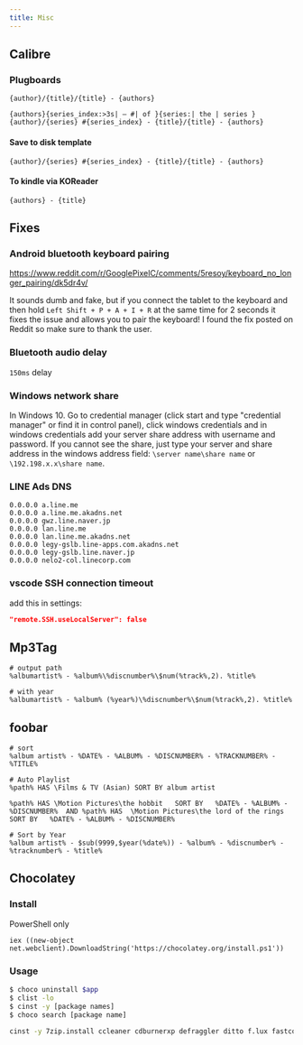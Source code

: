 ```yaml
---
title: Misc
---
```


## Calibre
### Plugboards

```t title="default"
{author}/{title}/{title} - {authors}
```

```
{authors}{series_index:>3s| — #| of }{series:| the | series }
{author}/{series} #{series_index} - {title}/{title} - {authors}
```

#### Save to disk template
```
{author}/{series} #{series_index} - {title}/{title} - {authors}
```
#### To kindle via KOReader
```
{authors} - {title}
```

## Fixes
### Android bluetooth keyboard pairing

https://www.reddit.com/r/GooglePixelC/comments/5resoy/keyboard_no_longer_pairing/dk5dr4v/

It sounds dumb and fake, but if you connect the tablet to the keyboard and then hold `Left Shift + P + A + I + R` at the same time for 2 seconds it fixes the issue and allows you to pair the keyboard! I found the fix posted on Reddit so make sure to thank the user. 

### Bluetooth audio delay
`150ms` delay

### Windows network share
In Windows 10. Go to credential manager (click start and type "credential manager" or find it in control panel), click windows credentials and in windows credentials add your server share address with username and password. If you cannot see the share, just type your server and share address in the windows address field: `\server name\share name` or `\192.198.x.x\share name`.

### LINE Ads DNS
```
0.0.0.0 a.line.me
0.0.0.0 a.line.me.akadns.net
0.0.0.0 gwz.line.naver.jp
0.0.0.0 lan.line.me
0.0.0.0 lan.line.me.akadns.net
0.0.0.0 legy-gslb.line-apps.com.akadns.net
0.0.0.0 legy-gslb.line.naver.jp
0.0.0.0 nelo2-col.linecorp.com
```

### vscode SSH connection timeout
add this in settings:
```json
"remote.SSH.useLocalServer": false
```

## Mp3Tag
```
# output path
%albumartist% - %album%\%discnumber%\$num(%track%,2). %title%

# with year
%albumartist% - %album% (%year%)\%discnumber%\$num(%track%,2). %title%
```

## foobar
```
# sort
%album artist% - %DATE% - %ALBUM% - %DISCNUMBER% - %TRACKNUMBER% - %TITLE%

# Auto Playlist
%path% HAS \Films & TV (Asian) SORT BY album artist

%path% HAS \Motion Pictures\the hobbit   SORT BY   %DATE% - %ALBUM% - %DISCNUMBER%  AND %path% HAS  \Motion Pictures\the lord of the rings SORT BY   %DATE% - %ALBUM% - %DISCNUMBER%

# Sort by Year
%album artist% - $sub(9999,$year(%date%)) - %album% - %discnumber% - %tracknumber% - %title%
```

## Chocolatey
### Install
PowerShell only

```
iex ((new-object net.webclient).DownloadString('https://chocolatey.org/install.ps1'))
```

### Usage
```bash
$ choco uninstall $app
$ clist -lo
$ cinst -y [package names]
$ choco search [package name]
```

```bash title="recipe"
cinst -y 7zip.install ccleaner cdburnerxp defraggler ditto f.lux fastcopy filezilla flac focuswriter foxitreader freefilesync fsviewer geany googlechrome googledrive handbrake itunes mkvtoolnix mp3tag nexusfile notepadplusplus.install recuva sharex steam sumatrapdf vlc windirstat winrar crystaldiskinfo
```